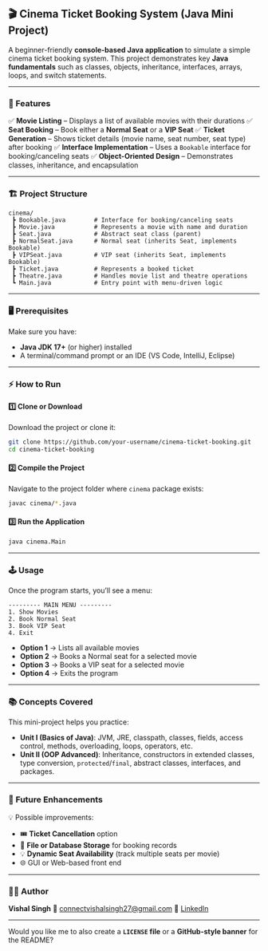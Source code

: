 ## 🎬 Cinema Ticket Booking System (Java Mini Project)

A beginner-friendly **console-based Java application** to simulate a simple cinema ticket booking system.
This project demonstrates key **Java fundamentals** such as classes, objects, inheritance, interfaces, arrays, loops, and switch statements.

---

### 📌 Features

✅ **Movie Listing** – Displays a list of available movies with their durations
✅ **Seat Booking** – Book either a **Normal Seat** or a **VIP Seat**
✅ **Ticket Generation** – Shows ticket details (movie name, seat number, seat type) after booking
✅ **Interface Implementation** – Uses a `Bookable` interface for booking/canceling seats
✅ **Object-Oriented Design** – Demonstrates classes, inheritance, and encapsulation

---

### 🏗️ Project Structure

```
cinema/
 ┣ Bookable.java        # Interface for booking/canceling seats
 ┣ Movie.java           # Represents a movie with name and duration
 ┣ Seat.java            # Abstract seat class (parent)
 ┣ NormalSeat.java      # Normal seat (inherits Seat, implements Bookable)
 ┣ VIPSeat.java         # VIP seat (inherits Seat, implements Bookable)
 ┣ Ticket.java          # Represents a booked ticket
 ┣ Theatre.java         # Handles movie list and theatre operations
 ┗ Main.java            # Entry point with menu-driven logic
```

---

### 🖥️ Prerequisites

Make sure you have:

* **Java JDK 17+** (or higher) installed
* A terminal/command prompt or an IDE (VS Code, IntelliJ, Eclipse)

---

### ⚡ How to Run

#### 1️⃣ Clone or Download

Download the project or clone it:

```bash
git clone https://github.com/your-username/cinema-ticket-booking.git
cd cinema-ticket-booking
```

#### 2️⃣ Compile the Project

Navigate to the project folder where `cinema` package exists:

```bash
javac cinema/*.java
```

#### 3️⃣ Run the Application

```bash
java cinema.Main
```

---

### 🕹️ Usage

Once the program starts, you’ll see a menu:

```
--------- MAIN MENU ---------
1. Show Movies
2. Book Normal Seat
3. Book VIP Seat
4. Exit
```

* **Option 1** → Lists all available movies
* **Option 2** → Books a Normal seat for a selected movie
* **Option 3** → Books a VIP seat for a selected movie
* **Option 4** → Exits the program

---

### 📚 Concepts Covered

This mini-project helps you practice:

* **Unit I (Basics of Java)**: JVM, JRE, classpath, classes, fields, access control, methods, overloading, loops, operators, etc.
* **Unit II (OOP Advanced)**: Inheritance, constructors in extended classes, type conversion, `protected`/`final`, abstract classes, interfaces, and packages.

---

### 🚀 Future Enhancements

💡 Possible improvements:

* 🎟️ **Ticket Cancellation** option
* 💾 **File or Database Storage** for booking records
* 💡 **Dynamic Seat Availability** (track multiple seats per movie)
* 🌐 GUI or Web-based front end

---

### 👨‍💻 Author

**Vishal Singh**
📧 [connectvishalsingh27@gmail.com](mailto:connectvishalsingh27@gmail.com)
💼 [LinkedIn](https://www.linkedin.com/in/vishal-04-singh)

---

Would you like me to also create a **`LICENSE` file** or a **GitHub-style banner** for the README?



